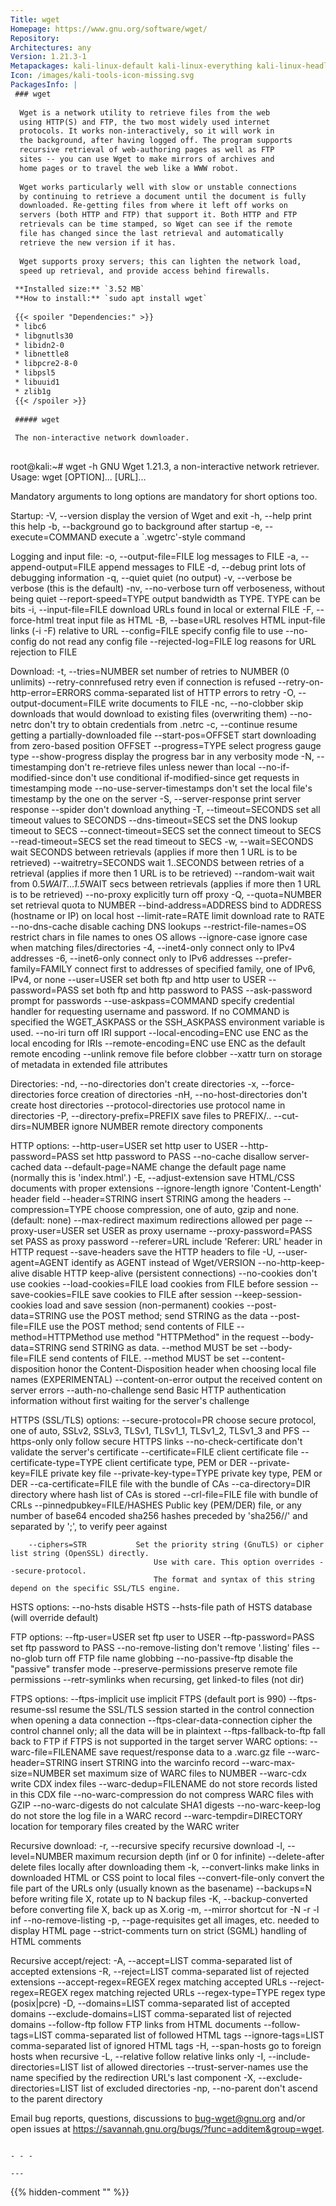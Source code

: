 ```yaml
---
Title: wget
Homepage: https://www.gnu.org/software/wget/
Repository: 
Architectures: any
Version: 1.21.3-1
Metapackages: kali-linux-default kali-linux-everything kali-linux-headless kali-linux-large kali-linux-nethunter kali-linux-wsl kali-tools-802-11 kali-tools-bluetooth kali-tools-exploitation kali-tools-identify kali-tools-information-gathering kali-tools-post-exploitation kali-tools-reporting kali-tools-reverse-engineering kali-tools-social-engineering kali-tools-top10 kali-tools-web kali-tools-wireless 
Icon: /images/kali-tools-icon-missing.svg
PackagesInfo: |
 ### wget
 
  Wget is a network utility to retrieve files from the web
  using HTTP(S) and FTP, the two most widely used internet
  protocols. It works non-interactively, so it will work in
  the background, after having logged off. The program supports
  recursive retrieval of web-authoring pages as well as FTP
  sites -- you can use Wget to make mirrors of archives and
  home pages or to travel the web like a WWW robot.
   
  Wget works particularly well with slow or unstable connections
  by continuing to retrieve a document until the document is fully
  downloaded. Re-getting files from where it left off works on
  servers (both HTTP and FTP) that support it. Both HTTP and FTP
  retrievals can be time stamped, so Wget can see if the remote
  file has changed since the last retrieval and automatically
  retrieve the new version if it has.
   
  Wget supports proxy servers; this can lighten the network load,
  speed up retrieval, and provide access behind firewalls.
 
 **Installed size:** `3.52 MB`  
 **How to install:** `sudo apt install wget`  
 
 {{< spoiler "Dependencies:" >}}
 * libc6 
 * libgnutls30 
 * libidn2-0 
 * libnettle8
 * libpcre2-8-0 
 * libpsl5 
 * libuuid1 
 * zlib1g 
 {{< /spoiler >}}
 
 ##### wget
 
 The non-interactive network downloader.
 
 ```
 root@kali:~# wget -h
 GNU Wget 1.21.3, a non-interactive network retriever.
 Usage: wget [OPTION]... [URL]...
 
 Mandatory arguments to long options are mandatory for short options too.
 
 Startup:
   -V,  --version                   display the version of Wget and exit
   -h,  --help                      print this help
   -b,  --background                go to background after startup
   -e,  --execute=COMMAND           execute a `.wgetrc'-style command
 
 Logging and input file:
   -o,  --output-file=FILE          log messages to FILE
   -a,  --append-output=FILE        append messages to FILE
   -d,  --debug                     print lots of debugging information
   -q,  --quiet                     quiet (no output)
   -v,  --verbose                   be verbose (this is the default)
   -nv, --no-verbose                turn off verboseness, without being quiet
        --report-speed=TYPE         output bandwidth as TYPE.  TYPE can be bits
   -i,  --input-file=FILE           download URLs found in local or external FILE
   -F,  --force-html                treat input file as HTML
   -B,  --base=URL                  resolves HTML input-file links (-i -F)
                                      relative to URL
        --config=FILE               specify config file to use
        --no-config                 do not read any config file
        --rejected-log=FILE         log reasons for URL rejection to FILE
 
 Download:
   -t,  --tries=NUMBER              set number of retries to NUMBER (0 unlimits)
        --retry-connrefused         retry even if connection is refused
        --retry-on-http-error=ERRORS    comma-separated list of HTTP errors to retry
   -O,  --output-document=FILE      write documents to FILE
   -nc, --no-clobber                skip downloads that would download to
                                      existing files (overwriting them)
        --no-netrc                  don't try to obtain credentials from .netrc
   -c,  --continue                  resume getting a partially-downloaded file
        --start-pos=OFFSET          start downloading from zero-based position OFFSET
        --progress=TYPE             select progress gauge type
        --show-progress             display the progress bar in any verbosity mode
   -N,  --timestamping              don't re-retrieve files unless newer than
                                      local
        --no-if-modified-since      don't use conditional if-modified-since get
                                      requests in timestamping mode
        --no-use-server-timestamps  don't set the local file's timestamp by
                                      the one on the server
   -S,  --server-response           print server response
        --spider                    don't download anything
   -T,  --timeout=SECONDS           set all timeout values to SECONDS
        --dns-timeout=SECS          set the DNS lookup timeout to SECS
        --connect-timeout=SECS      set the connect timeout to SECS
        --read-timeout=SECS         set the read timeout to SECS
   -w,  --wait=SECONDS              wait SECONDS between retrievals
                                      (applies if more then 1 URL is to be retrieved)
        --waitretry=SECONDS         wait 1..SECONDS between retries of a retrieval
                                      (applies if more then 1 URL is to be retrieved)
        --random-wait               wait from 0.5*WAIT...1.5*WAIT secs between retrievals
                                      (applies if more then 1 URL is to be retrieved)
        --no-proxy                  explicitly turn off proxy
   -Q,  --quota=NUMBER              set retrieval quota to NUMBER
        --bind-address=ADDRESS      bind to ADDRESS (hostname or IP) on local host
        --limit-rate=RATE           limit download rate to RATE
        --no-dns-cache              disable caching DNS lookups
        --restrict-file-names=OS    restrict chars in file names to ones OS allows
        --ignore-case               ignore case when matching files/directories
   -4,  --inet4-only                connect only to IPv4 addresses
   -6,  --inet6-only                connect only to IPv6 addresses
        --prefer-family=FAMILY      connect first to addresses of specified family,
                                      one of IPv6, IPv4, or none
        --user=USER                 set both ftp and http user to USER
        --password=PASS             set both ftp and http password to PASS
        --ask-password              prompt for passwords
        --use-askpass=COMMAND       specify credential handler for requesting 
                                      username and password.  If no COMMAND is 
                                      specified the WGET_ASKPASS or the SSH_ASKPASS 
                                      environment variable is used.
        --no-iri                    turn off IRI support
        --local-encoding=ENC        use ENC as the local encoding for IRIs
        --remote-encoding=ENC       use ENC as the default remote encoding
        --unlink                    remove file before clobber
        --xattr                     turn on storage of metadata in extended file attributes
 
 Directories:
   -nd, --no-directories            don't create directories
   -x,  --force-directories         force creation of directories
   -nH, --no-host-directories       don't create host directories
        --protocol-directories      use protocol name in directories
   -P,  --directory-prefix=PREFIX   save files to PREFIX/..
        --cut-dirs=NUMBER           ignore NUMBER remote directory components
 
 HTTP options:
        --http-user=USER            set http user to USER
        --http-password=PASS        set http password to PASS
        --no-cache                  disallow server-cached data
        --default-page=NAME         change the default page name (normally
                                      this is 'index.html'.)
   -E,  --adjust-extension          save HTML/CSS documents with proper extensions
        --ignore-length             ignore 'Content-Length' header field
        --header=STRING             insert STRING among the headers
        --compression=TYPE          choose compression, one of auto, gzip and none. (default: none)
        --max-redirect              maximum redirections allowed per page
        --proxy-user=USER           set USER as proxy username
        --proxy-password=PASS       set PASS as proxy password
        --referer=URL               include 'Referer: URL' header in HTTP request
        --save-headers              save the HTTP headers to file
   -U,  --user-agent=AGENT          identify as AGENT instead of Wget/VERSION
        --no-http-keep-alive        disable HTTP keep-alive (persistent connections)
        --no-cookies                don't use cookies
        --load-cookies=FILE         load cookies from FILE before session
        --save-cookies=FILE         save cookies to FILE after session
        --keep-session-cookies      load and save session (non-permanent) cookies
        --post-data=STRING          use the POST method; send STRING as the data
        --post-file=FILE            use the POST method; send contents of FILE
        --method=HTTPMethod         use method "HTTPMethod" in the request
        --body-data=STRING          send STRING as data. --method MUST be set
        --body-file=FILE            send contents of FILE. --method MUST be set
        --content-disposition       honor the Content-Disposition header when
                                      choosing local file names (EXPERIMENTAL)
        --content-on-error          output the received content on server errors
        --auth-no-challenge         send Basic HTTP authentication information
                                      without first waiting for the server's
                                      challenge
 
 HTTPS (SSL/TLS) options:
        --secure-protocol=PR        choose secure protocol, one of auto, SSLv2,
                                      SSLv3, TLSv1, TLSv1_1, TLSv1_2, TLSv1_3 and PFS
        --https-only                only follow secure HTTPS links
        --no-check-certificate      don't validate the server's certificate
        --certificate=FILE          client certificate file
        --certificate-type=TYPE     client certificate type, PEM or DER
        --private-key=FILE          private key file
        --private-key-type=TYPE     private key type, PEM or DER
        --ca-certificate=FILE       file with the bundle of CAs
        --ca-directory=DIR          directory where hash list of CAs is stored
        --crl-file=FILE             file with bundle of CRLs
        --pinnedpubkey=FILE/HASHES  Public key (PEM/DER) file, or any number
                                    of base64 encoded sha256 hashes preceded by
                                    'sha256//' and separated by ';', to verify
                                    peer against
 
        --ciphers=STR           Set the priority string (GnuTLS) or cipher list string (OpenSSL) directly.
                                    Use with care. This option overrides --secure-protocol.
                                    The format and syntax of this string depend on the specific SSL/TLS engine.
 HSTS options:
        --no-hsts                   disable HSTS
        --hsts-file                 path of HSTS database (will override default)
 
 FTP options:
        --ftp-user=USER             set ftp user to USER
        --ftp-password=PASS         set ftp password to PASS
        --no-remove-listing         don't remove '.listing' files
        --no-glob                   turn off FTP file name globbing
        --no-passive-ftp            disable the "passive" transfer mode
        --preserve-permissions      preserve remote file permissions
        --retr-symlinks             when recursing, get linked-to files (not dir)
 
 FTPS options:
        --ftps-implicit                 use implicit FTPS (default port is 990)
        --ftps-resume-ssl               resume the SSL/TLS session started in the control connection when
                                          opening a data connection
        --ftps-clear-data-connection    cipher the control channel only; all the data will be in plaintext
        --ftps-fallback-to-ftp          fall back to FTP if FTPS is not supported in the target server
 WARC options:
        --warc-file=FILENAME        save request/response data to a .warc.gz file
        --warc-header=STRING        insert STRING into the warcinfo record
        --warc-max-size=NUMBER      set maximum size of WARC files to NUMBER
        --warc-cdx                  write CDX index files
        --warc-dedup=FILENAME       do not store records listed in this CDX file
        --no-warc-compression       do not compress WARC files with GZIP
        --no-warc-digests           do not calculate SHA1 digests
        --no-warc-keep-log          do not store the log file in a WARC record
        --warc-tempdir=DIRECTORY    location for temporary files created by the
                                      WARC writer
 
 Recursive download:
   -r,  --recursive                 specify recursive download
   -l,  --level=NUMBER              maximum recursion depth (inf or 0 for infinite)
        --delete-after              delete files locally after downloading them
   -k,  --convert-links             make links in downloaded HTML or CSS point to
                                      local files
        --convert-file-only         convert the file part of the URLs only (usually known as the basename)
        --backups=N                 before writing file X, rotate up to N backup files
   -K,  --backup-converted          before converting file X, back up as X.orig
   -m,  --mirror                    shortcut for -N -r -l inf --no-remove-listing
   -p,  --page-requisites           get all images, etc. needed to display HTML page
        --strict-comments           turn on strict (SGML) handling of HTML comments
 
 Recursive accept/reject:
   -A,  --accept=LIST               comma-separated list of accepted extensions
   -R,  --reject=LIST               comma-separated list of rejected extensions
        --accept-regex=REGEX        regex matching accepted URLs
        --reject-regex=REGEX        regex matching rejected URLs
        --regex-type=TYPE           regex type (posix|pcre)
   -D,  --domains=LIST              comma-separated list of accepted domains
        --exclude-domains=LIST      comma-separated list of rejected domains
        --follow-ftp                follow FTP links from HTML documents
        --follow-tags=LIST          comma-separated list of followed HTML tags
        --ignore-tags=LIST          comma-separated list of ignored HTML tags
   -H,  --span-hosts                go to foreign hosts when recursive
   -L,  --relative                  follow relative links only
   -I,  --include-directories=LIST  list of allowed directories
        --trust-server-names        use the name specified by the redirection
                                      URL's last component
   -X,  --exclude-directories=LIST  list of excluded directories
   -np, --no-parent                 don't ascend to the parent directory
 
 Email bug reports, questions, discussions to <bug-wget@gnu.org>
 and/or open issues at https://savannah.gnu.org/bugs/?func=additem&group=wget.
 ```
 
 - - -
 
---
```

{{% hidden-comment "<!--Do not edit anything above this line-->" %}}
